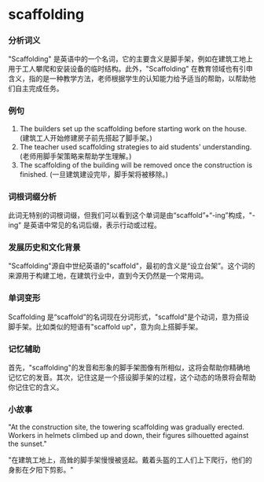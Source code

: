# scaffolding

### 分析词义

  

"Scaffolding" 是英语中的一个名词，它的主要含义是脚手架，例如在建筑工地上用于工人攀爬和安装设备的临时结构。此外，"Scaffolding" 在教育领域也有引申含义，指的是一种教学方法，老师根据学生的认知能力给予适当的帮助，以帮助他们自主完成任务。

  

### 例句

  

1.  The builders set up the scaffolding before starting work on the house. (建筑工人开始修建房子前先搭起了脚手架。)
2.  The teacher used scaffolding strategies to aid students' understanding. (老师用脚手架策略来帮助学生理解。)
3.  The scaffolding of the building will be removed once the construction is finished. (一旦建筑建设完毕，脚手架将被移除。)

  

### 词根词缀分析

  

此词无特别的词根词缀，但我们可以看到这个单词是由“scaffold”+“-ing”构成，"-ing" 是英语中常见的名词后缀，表示行动或过程。

  

### 发展历史和文化背景

  

"Scaffolding"源自中世纪英语的"scaffold"，最初的含义是“设立台架”。这个词的来源用于构建工地，在建筑行业中，直到今天仍然是一个常用词。

  

### 单词变形

  

Scaffolding 是“scaffold”的名词现在分词形式，"scaffold"是个动词，意为搭设脚手架。比如类似的短语有"scaffold up"，意为向上搭脚手架。

  

### 记忆辅助

  

首先，"scaffolding"的发音和形象的脚手架图像有所相似，这将会帮助你精确地记忆它的发音。其次，记住这是一个搭设脚手架的过程，这个动态的场景将会帮助你记住它的含义。

  

### 小故事

  

"At the construction site, the towering scaffolding was gradually erected. Workers in helmets climbed up and down, their figures silhouetted against the sunset."

  

"在建筑工地上，高耸的脚手架慢慢被竖起。戴着头盔的工人们上下爬行，他们的身影在夕阳下剪影。"
